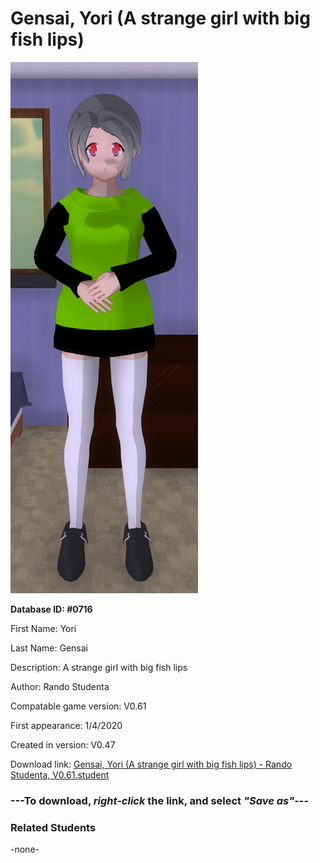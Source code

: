 # Gensai, Yori (A strange girl with big fish lips)

<img src="../../Files/Images/Gensai, Yori (A strange girl with big fish lips).png" title="Gensai, Yori (A strange girl with big fish lips) - Rando Studenta, V0.61">

**Database ID: #0716**

First Name: Yori

Last Name: Gensai

Description: A strange girl with big fish lips

Author: Rando Studenta

Compatable game version: V0.61

First appearance: 1/4/2020

Created in version: V0.47

Download link: <a href="https://raw.githubusercontent.com/Arbiter1223/Daigaku-Gurashi-Custom-Students/master/Files/Student%20Files/Gensai%2C%20Yori%20(A%20strange%20girl%20with%20big%20fish%20lips)%20-%20Rando%20Studenta%2C%20V0.61.student">Gensai, Yori (A strange girl with big fish lips) - Rando Studenta, V0.61.student</a>

### ---**To download, _right-click_ the link, and select _"Save as"_**---

### Related Students

-none-
